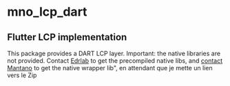 # mno_lcp_dart

## Flutter LCP implementation

This package provides a DART LCP layer. Important: the native libraries are not provided.
Contact [Edrlab](https://edrlab.org) to get the precompiled native libs, and [contact Mantano](email:contact@mantano.com) to get the native wrapper lib", en attendant que je mette un lien vers le Zip
